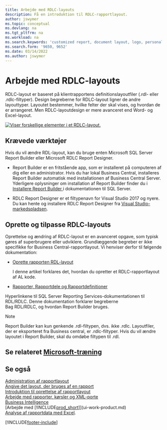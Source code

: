 ```yaml
---
title: Arbejde med RDLC-layouts
description: Få en introduktion til RDLC-rapportlayout.
author: jswymer
ms.topic: conceptual
ms.devlang: na
ms.tgt_pltfrm: na
ms.workload: na
ms.search.keywords: 'customized report, document layout, logo, personalize'
ms.search.form: '9650, 9652'
ms.date: 03/14/2022
ms.author: jswymer
---
```

# <a name="working-with-rdlc-layouts"></a><a name="working-with-rdlc-layouts"></a>Arbejde med RDLC-layouts

RDLC-layout er baseret på klientrapportens definitionslayoutfiler (.rdl- eller .rdlc-filtyper). Design begreberne for RDLC-layout ligner de andre layouttyper. Layoutet bestemmer, hvilke felter der skal vises, og hvordan de er arrangeret. Men RDLC-layoutdesign er mere avanceret end Word- og Excel-layout.

[![Viser forskellige elementer i et RDLC-layout.](media/rdlc-layout.png)](media/rdlc-layout.png#lightbox)

## <a name="required-tools"></a><a name="required-tools"></a>Krævede værktøjer

Hvis du vil ændre RDL-layout, kan du bruge enten Microsoft SQL Server Report Builder eller Microsoft RDLC Report Designer.

- Report Builder er en fritstående app, som er installeret på computeren af dig eller en administrator. Hvis du har lokal Business Central, installeres Report Builder automatisk med installationen af Business Central Server. Yderligere oplysninger om installation af Report Builder finder du i [Installere Report Builder ](/sql/reporting-services/install-windows/install-report-builder) i dokumentationen til SQL Server.

- RDLC Report Designer er et filtypenavn for Visual Studio 2017 og nyere. Du kan hente og installere RDLC Report Designer fra [Visual Studio-markedspladsen](https://marketplace.visualstudio.com/items?itemName=ProBITools.MicrosoftRdlcReportDesignerforVisualStudio-18001).

## <a name="create-and-modify-rdlc-layouts"></a><a name="create-and-modify-rdlc-layouts"></a>Oprette og tilpasse RDLC-layouts

Oprettelse og ændring af RDLC-layout er en avanceret opgave, som typisk gøres af superbrugere eller udviklere. Grundlæggende begreber er ikke specifikke for Business Central-rapportlayout. Vi henviser derfor til følgende dokumentation:

- [Oprette rapporten RDL-layout](/dynamics365/business-central/dev-itpro/developer/devenv-howto-rdl-report-layout)

    I denne artikel forklares det, hvordan du opretter et RDLC-rapportlayout af AL kode.

- [Rapporter, Rapportdele og Rapportdefinitioner ](/sql/reporting-services/report-design/reports-report-parts-and-report-definitions-report-builder-and-ssrs?)

 Hyperlinkene til SQL Server Reporting Services-dokumentationen til RDL/RDLC. Denne dokumentation forklarer begreberne  
Bag RDL/RDLC, og hvordan Report Builder bruges.

> [!NOTE]
> Report Builder kan kun genkende .rdl-filtypen, dvs. ikke .rdlc. Layoutfiler, der er eksporteret fra Business central, er .rdlc-filtyper. Hvis du vil ændre layoutet i Report Builder, skal du omdøbe filtypen til .rdl.

## <a name="see-related-microsoft-training"></a><a name="see-related-microsoft-training"></a>Se relateret [Microsoft-træning](/training/modules/change-documents-dynamics-365-business-central/index)

## <a name="see-also"></a><a name="see-also"></a>Se også

[Administration af rapportlayout](ui-manage-report-layouts.md)  
[Angive det layout, der bruges af en rapport](ui-set-report-layout.md)  
[Introduktion til oprettelse af rapportlayout](ui-get-started-layouts.md)  
[Arbejde med rapporter, kørsler og XML-porte](ui-work-report.md)  
[Business Intelligence](bi.md)  
[Arbejde med [!INCLUDE[prod_short](includes/prod_short.md)]](ui-work-product.md)  
[Analyse af rapportdata med Excel](report-analyze-excel.md).

[!INCLUDE[footer-include](includes/footer-banner.md)]

